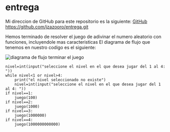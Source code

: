 # entrega

Mi direccion de GitHub para este repositorio es la siguiente: [GitHub](https://github.com/jzazooro/entrega.git)
https://github.com/jzazooro/entrega.git

Hemos terminado de resolver el juego de adivinar el numero aleatorio con funciones, incluyendole mas caracteristicas
El diagrama de flujo que tenemos en nuestro codigo es el siguiente: 

![diagrama de flujo terminar el juego](https://C:/jzazooro/entrega/DIAGRAMA-DE-FLUJO-TERMINAR-EL-JUEGO.jpg)

```from funcion import juego
nivel=int(input("seleccione el nivel en el que desea jugar del 1 al 4: "))
while nivel<1 or nivel>4:
    print("el nivel seleccionado no existe")
    nivel=int(input("seleccione el nivel en el que desea jugar del 1 al 4: "))
if nivel==1:
    juego(100)
if nivel==2:
    juego(1000)
if nivel==3:
    juego(1000000)
if nivel==4:
    juego(1000000000000)
